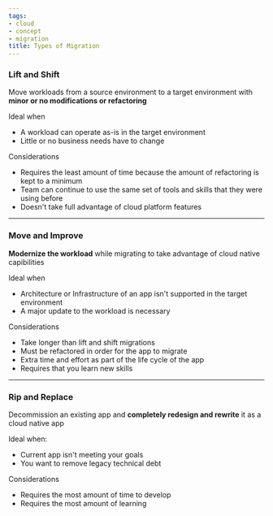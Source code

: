 ```yaml
---
tags:
- cloud
- concept
- migration
title: Types of Migration
---
```


### Lift and Shift

Move workloads from a source environment to a target environment with **minor or no modifications or refactoring**

Ideal when

* A workload can operate as-is in the target environment
* Little or no business needs have to change

Considerations

* Requires the least amount of time because the amount of refactoring is kept to a minimum
* Team can continue to use the same set of tools and skills that they were using before
* Doesn't take full advantage of cloud platform features

---

### Move and Improve

**Modernize the workload** while migrating to take advantage of cloud native capibilities

Ideal when

* Architecture or Infrastructure of an app isn't supported in the target environment
* A major update to the workload is necessary

Considerations

* Take longer than lift and shift migrations
* Must be refactored in order for the app to migrate
* Extra time and effort as part of the life cycle of the app
* Requires that you learn new skills

---

### Rip and Replace

Decommission an existing app and **completely redesign and rewrite** it as a cloud native app

Ideal when:

* Current app isn't meeting your goals
* You want to remove legacy technical debt

Considerations

* Requires the most amount of time to develop
* Requires the most amount of learning